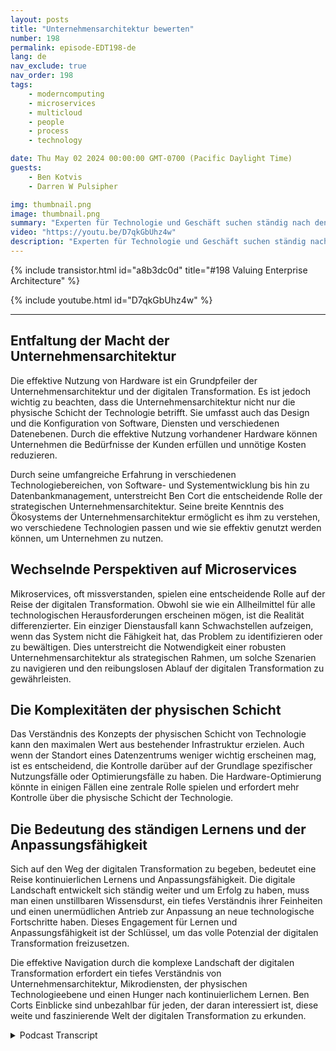 ```yaml
---
layout: posts
title: "Unternehmensarchitektur bewerten"
number: 198
permalink: episode-EDT198-de
lang: de
nav_exclude: true
nav_order: 198
tags:
    - moderncomputing
    - microservices
    - multicloud
    - people
    - process
    - technology

date: Thu May 02 2024 00:00:00 GMT-0700 (Pacific Daylight Time)
guests:
    - Ben Kotvis
    - Darren W Pulsipher

img: thumbnail.png
image: thumbnail.png
summary: "Experten für Technologie und Geschäft suchen ständig nach den besten Möglichkeiten, die umfangreiche, sich ständig weiterentwickelnde und entscheidende digitale Transformationslandschaft zu nutzen. Ein solcher Experte ist Ben Kotvis, ein leitender Lösungsarchitekt bei Insight, der wertvolle Einblicke darin teilt, wie man die digitale Welt mit Hilfe von Personen, Prozessen und Technologie effektiv navigiert."
video: "https://youtu.be/D7qkGbUhz4w"
description: "Experten für Technologie und Geschäft suchen ständig nach den besten Möglichkeiten, die umfangreiche, sich ständig weiterentwickelnde und entscheidende digitale Transformationslandschaft zu nutzen. Ein solcher Experte ist Ben Kotvis, ein leitender Lösungsarchitekt bei Insight, der wertvolle Einblicke darin teilt, wie man die digitale Welt mit Hilfe von Personen, Prozessen und Technologie effektiv navigiert."
---
```


<div>
{% include transistor.html id="a8b3dc0d" title="#198 Valuing Enterprise Architecture" %}

{% include youtube.html id="D7qkGbUhz4w" %}
</div>

---

## Entfaltung der Macht der Unternehmensarchitektur

Die effektive Nutzung von Hardware ist ein Grundpfeiler der Unternehmensarchitektur und der digitalen Transformation. Es ist jedoch wichtig zu beachten, dass die Unternehmensarchitektur nicht nur die physische Schicht der Technologie betrifft. Sie umfasst auch das Design und die Konfiguration von Software, Diensten und verschiedenen Datenebenen. Durch die effektive Nutzung vorhandener Hardware können Unternehmen die Bedürfnisse der Kunden erfüllen und unnötige Kosten reduzieren.

Durch seine umfangreiche Erfahrung in verschiedenen Technologiebereichen, von Software- und Systementwicklung bis hin zu Datenbankmanagement, unterstreicht Ben Cort die entscheidende Rolle der strategischen Unternehmensarchitektur. Seine breite Kenntnis des Ökosystems der Unternehmensarchitektur ermöglicht es ihm zu verstehen, wo verschiedene Technologien passen und wie sie effektiv genutzt werden können, um Unternehmen zu nutzen.

## Wechselnde Perspektiven auf Microservices

Mikroservices, oft missverstanden, spielen eine entscheidende Rolle auf der Reise der digitalen Transformation. Obwohl sie wie ein Allheilmittel für alle technologischen Herausforderungen erscheinen mögen, ist die Realität differenzierter. Ein einziger Dienstausfall kann Schwachstellen aufzeigen, wenn das System nicht die Fähigkeit hat, das Problem zu identifizieren oder zu bewältigen. Dies unterstreicht die Notwendigkeit einer robusten Unternehmensarchitektur als strategischen Rahmen, um solche Szenarien zu navigieren und den reibungslosen Ablauf der digitalen Transformation zu gewährleisten.

## Die Komplexitäten der physischen Schicht

Das Verständnis des Konzepts der physischen Schicht von Technologie kann den maximalen Wert aus bestehender Infrastruktur erzielen. Auch wenn der Standort eines Datenzentrums weniger wichtig erscheinen mag, ist es entscheidend, die Kontrolle darüber auf der Grundlage spezifischer Nutzungsfälle oder Optimierungsfälle zu haben. Die Hardware-Optimierung könnte in einigen Fällen eine zentrale Rolle spielen und erfordert mehr Kontrolle über die physische Schicht der Technologie.

## Die Bedeutung des ständigen Lernens und der Anpassungsfähigkeit

Sich auf den Weg der digitalen Transformation zu begeben, bedeutet eine Reise kontinuierlichen Lernens und Anpassungsfähigkeit. Die digitale Landschaft entwickelt sich ständig weiter und um Erfolg zu haben, muss man einen unstillbaren Wissensdurst, ein tiefes Verständnis ihrer Feinheiten und einen unermüdlichen Antrieb zur Anpassung an neue technologische Fortschritte haben. Dieses Engagement für Lernen und Anpassungsfähigkeit ist der Schlüssel, um das volle Potenzial der digitalen Transformation freizusetzen.

Die effektive Navigation durch die komplexe Landschaft der digitalen Transformation erfordert ein tiefes Verständnis von Unternehmensarchitektur, Mikrodiensten, der physischen Technologieebene und einen Hunger nach kontinuierlichem Lernen. Ben Corts Einblicke sind unbezahlbar für jeden, der daran interessiert ist, diese weite und faszinierende Welt der digitalen Transformation zu erkunden.



<details>
<summary> Podcast Transcript </summary>

<p></p>

</details>
